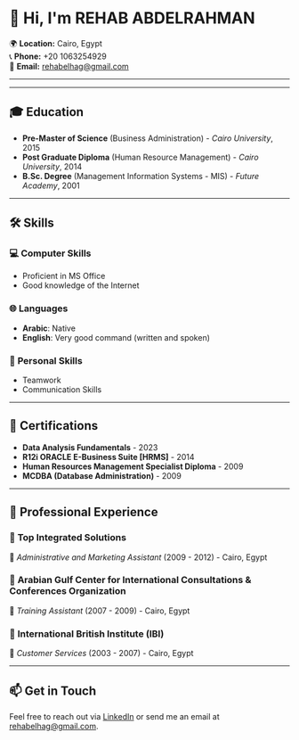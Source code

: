 

# 👋 Hi, I'm REHAB ABDELRAHMAN

🌍 **Location:** Cairo, Egypt  
📞 **Phone:** +20 1063254929  
📧 **Email:** [rehabelhag@gmail.com](mailto:rehabelhag@gmail.com)

---


---

## 🎓 Education

- **Pre-Master of Science** (Business Administration) - *Cairo University*, 2015  
- **Post Graduate Diploma** (Human Resource Management) - *Cairo University*, 2014  
- **B.Sc. Degree** (Management Information Systems - MIS) - *Future Academy*, 2001

---

## 🛠 Skills

### 💻 **Computer Skills**
- Proficient in MS Office
- Good knowledge of the Internet

### 🌐 **Languages**
- **Arabic**: Native  
- **English**: Very good command (written and spoken)

### 🤝 **Personal Skills**
- Teamwork
- Communication Skills

---

## 📜 Certifications
- **Data Analysis Fundamentals** - 2023  
- **R12i ORACLE E-Business Suite [HRMS]** - 2014  
- **Human Resources Management Specialist Diploma** - 2009  
- **MCDBA (Database Administration)** - 2009

---

## 💼 Professional Experience

### 🏢 **Top Integrated Solutions**  
📅 *Administrative and Marketing Assistant* (2009 - 2012) - Cairo, Egypt  

### 🏢 **Arabian Gulf Center for International Consultations & Conferences Organization**  
📅 *Training Assistant* (2007 - 2009) - Cairo, Egypt  

### 🏢 **International British Institute (IBI)**  
📅 *Customer Services* (2003 - 2007) - Cairo, Egypt  

---

## 📫 Get in Touch

Feel free to reach out via [LinkedIn](https://www.linkedin.com/in/rehab-abd-elrahman) or send me an email at [rehabelhag@gmail.com](mailto:rehabelhag@gmail.com).

